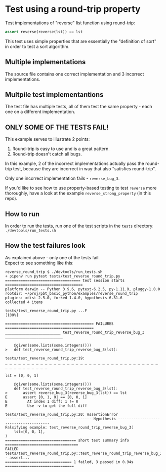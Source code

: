 # Test using a round-trip property
Test implementations of "reverse" list function using round-trip:
```python
assert reverse(reverse(lst)) == lst
```
This test uses simple properties that are essentially the 
"definition of sort" in order to test a sort algorithm.

## Multiple implementations
The source file contains one correct implementation and 3 incorrect implementations.

## Multpile test implementantions
The test file has multiple tests, all of them test the same property - each one
on a different implementation.

## ONLY SOME OF THE TESTS FAIL!
This example serves to illustrate 2 points:
1. Round-trip is easy to use and is a great pattern.
1. Round-trip doesn't catch all bugs.

In this example, 2 of the incorrect implementations actually pass the round-trip
test, because they are incorrect in way that also "satisfies round-trip".

Only one incorrect implementation fails - `reverse_bug_3`.

If you'd like to see how to use property-based testing to test `reverse` more
thoroughly, have a look at the example `reverse_strong_property` (in this repo).


## How to run
In order to run the tests, run one of the test scripts in the `tests` directory:
`./devtools/run_tests.sh`

## How the test failures look
As explained above - only one of the tests fail.</br>
Expect to see something like this:

```
reverse_round_trip $ ./devtools/run_tests.sh
+ pipenv run pytest tests/test_reverse_round_trip.py
================================== test session starts ===================================
platform darwin -- Python 3.9.6, pytest-6.2.5, py-1.11.0, pluggy-1.0.0
rootdir: ~/proj/pbt_basic_python/examples/reverse_round_trip
plugins: xdist-2.5.0, forked-1.4.0, hypothesis-6.31.6
collected 4 items

tests/test_reverse_round_trip.py ...F                                              [100%]

======================================== FAILURES ========================================
_________________________ test_reverse_round_trip_reverse_bug_3 __________________________

    @given(some.lists(some.integers()))
>   def test_reverse_round_trip_reverse_bug_3(lst):

tests/test_reverse_round_trip.py:19:
_ _ _ _ _ _ _ _ _ _ _ _ _ _ _ _ _ _ _ _ _ _ _ _ _ _ _ _ _ _ _ _ _ _ _ _ _ _ _ _ _ _ _ _ _

lst = [0, 0, 1]

    @given(some.lists(some.integers()))
    def test_reverse_round_trip_reverse_bug_3(lst):
>       assert reverse_bug_3(reverse_bug_3(lst)) == lst
E       assert [0, 1, 0] == [0, 0, 1]
E         At index 1 diff: 1 != 0
E         Use -v to get the full diff

tests/test_reverse_round_trip.py:20: AssertionError
--------------------------------------- Hypothesis ---------------------------------------
Falsifying example: test_reverse_round_trip_reverse_bug_3(
    lst=[0, 0, 1],
)
================================ short test summary info =================================
FAILED tests/test_reverse_round_trip.py::test_reverse_round_trip_reverse_bug_3 - assert...
============================== 1 failed, 3 passed in 0.94s ===============================

```
